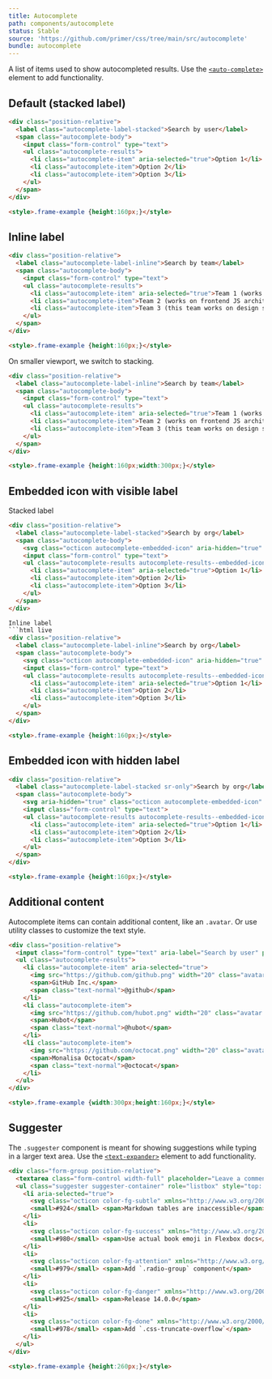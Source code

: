 ```yaml
---
title: Autocomplete
path: components/autocomplete
status: Stable
source: 'https://github.com/primer/css/tree/main/src/autocomplete'
bundle: autocomplete
---
```


A list of items used to show autocompleted results. Use the [`<auto-complete>`](https://github.com/github/auto-complete-element) element to add functionality.

## Default (stacked label)

```html live
<div class="position-relative">
  <label class="autocomplete-label-stacked">Search by user</label>
  <span class="autocomplete-body">
    <input class="form-control" type="text">
    <ul class="autocomplete-results">
      <li class="autocomplete-item" aria-selected="true">Option 1</li>
      <li class="autocomplete-item">Option 2</li>
      <li class="autocomplete-item">Option 3</li>
    </ul>
  </span>
</div>

<style>.frame-example {height:160px;}</style>
```

## Inline label

```html live
<div class="position-relative">
  <label class="autocomplete-label-inline">Search by team</label>
  <span class="autocomplete-body">
    <input class="form-control" type="text">
    <ul class="autocomplete-results">
      <li class="autocomplete-item" aria-selected="true">Team 1 (works on Ruby architecture)</li>
      <li class="autocomplete-item">Team 2 (works on frontend JS architecture) </li>
      <li class="autocomplete-item">Team 3 (this team works on design systems)</li>
    </ul>
  </span>
</div>

<style>.frame-example {height:160px;}</style>
```

On smaller viewport, we switch to stacking.

```html live
<div class="position-relative">
  <label class="autocomplete-label-inline">Search by team</label>
  <span class="autocomplete-body">
    <input class="form-control" type="text">
    <ul class="autocomplete-results">
      <li class="autocomplete-item" aria-selected="true">Team 1 (works on Ruby architecture)</li>
      <li class="autocomplete-item">Team 2 (works on frontend JS architecture) </li>
      <li class="autocomplete-item">Team 3 (this team works on design systems)</li>
    </ul>
  </span>
</div>

<style>.frame-example {height:160px;width:300px;}</style>
```

## Embedded icon with visible label

Stacked label

```html live
<div class="position-relative">
  <label class="autocomplete-label-stacked">Search by org</label>
  <span class="autocomplete-body">
    <svg class="octicon autocomplete-embedded-icon" aria-hidden="true" xmlns="http://www.w3.org/2000/svg" viewBox="0 0 16 16" width="16" height="16"><path fill-rule="evenodd" d="M11.5 7a4.499 4.499 0 11-8.998 0A4.499 4.499 0 0111.5 7zm-.82 4.74a6 6 0 111.06-1.06l3.04 3.04a.75.75 0 11-1.06 1.06l-3.04-3.04z"></path></svg>
    <input class="form-control" type="text">
    <ul class="autocomplete-results autocomplete-results--embedded-icon">
      <li class="autocomplete-item" aria-selected="true">Option 1</li>
      <li class="autocomplete-item">Option 2</li>
      <li class="autocomplete-item">Option 3</li>
    </ul>
  </span>
</div>

Inline label
```html live
<div class="position-relative">
  <label class="autocomplete-label-inline">Search by org</label>
  <span class="autocomplete-body">
    <svg class="octicon autocomplete-embedded-icon" aria-hidden="true" xmlns="http://www.w3.org/2000/svg" viewBox="0 0 16 16" width="16" height="16"><path fill-rule="evenodd" d="M11.5 7a4.499 4.499 0 11-8.998 0A4.499 4.499 0 0111.5 7zm-.82 4.74a6 6 0 111.06-1.06l3.04 3.04a.75.75 0 11-1.06 1.06l-3.04-3.04z"></path></svg>
    <input class="form-control" type="text">
    <ul class="autocomplete-results autocomplete-results--embedded-icon">
      <li class="autocomplete-item" aria-selected="true">Option 1</li>
      <li class="autocomplete-item">Option 2</li>
      <li class="autocomplete-item">Option 3</li>
    </ul>
  </span>
</div>

<style>.frame-example {height:160px;}</style>
```

## Embedded icon with hidden label

```html live
<div class="position-relative">
  <label class="autocomplete-label-stacked sr-only">Search by org</label>
  <span class="autocomplete-body">
    <svg aria-hidden="true" class="octicon autocomplete-embedded-icon" xmlns="http://www.w3.org/2000/svg" viewBox="0 0 16 16" width="16" height="16"><path fill-rule="evenodd" d="M11.5 7a4.499 4.499 0 11-8.998 0A4.499 4.499 0 0111.5 7zm-.82 4.74a6 6 0 111.06-1.06l3.04 3.04a.75.75 0 11-1.06 1.06l-3.04-3.04z"></path></svg>
    <input class="form-control" type="text">
    <ul class="autocomplete-results autocomplete-results--embedded-icon">
      <li class="autocomplete-item" aria-selected="true">Option 1</li>
      <li class="autocomplete-item">Option 2</li>
      <li class="autocomplete-item">Option 3</li>
    </ul>
  </span>
</div>

<style>.frame-example {height:160px;}</style>
```

## Additional content
Autocomplete items can contain additional content, like an `.avatar`. Or use utility classes to customize the text style.

```html live
<div class="position-relative">
  <input class="form-control" type="text" aria-label="Search by user" placeholder="Search by user">
  <ul class="autocomplete-results">
    <li class="autocomplete-item" aria-selected="true">
      <img src="https://github.com/github.png" width="20" class="avatar mr-1" alt="">
      <span>GitHub Inc.</span>
      <span class="text-normal">@github</span>
    </li>
    <li class="autocomplete-item">
      <img src="https://github.com/hubot.png" width="20" class="avatar mr-1" alt="">
      <span>Hubot</span>
      <span class="text-normal">@hubot</span>
    </li>
    <li class="autocomplete-item">
      <img src="https://github.com/octocat.png" width="20" class="avatar mr-1" alt="">
      <span>Monalisa Octocat</span>
      <span class="text-normal">@octocat</span>
    </li>
  </ul>
</div>

<style>.frame-example {width:300px;height:160px;}</style>
```

## Suggester

The `.suggester` component is meant for showing suggestions while typing in a larger text area. Use the [`<text-expander>`](https://github.com/github/text-expander-element) element to add functionality.

```html live
<div class="form-group position-relative">
  <textarea class="form-control width-full" placeholder="Leave a comment" aria-label="Comment body">This is on top of #</textarea>
  <ul class="suggester suggester-container" role="listbox" style="top: 4px; left: 125px;">
    <li aria-selected="true">
      <svg class="octicon color-fg-subtle" xmlns="http://www.w3.org/2000/svg" viewBox="0 0 16 16" width="16" height="16"><path d="M8 9.5a1.5 1.5 0 100-3 1.5 1.5 0 000 3z"></path><path fill-rule="evenodd" d="M8 0a8 8 0 100 16A8 8 0 008 0zM1.5 8a6.5 6.5 0 1113 0 6.5 6.5 0 01-13 0z"></path></svg>
      <small>#924</small> <span>Markdown tables are inaccessible</span>
    </li>
    <li>
      <svg class="octicon color-fg-success" xmlns="http://www.w3.org/2000/svg" viewBox="0 0 16 16" width="16" height="16"><path d="M8 9.5a1.5 1.5 0 100-3 1.5 1.5 0 000 3z"></path><path fill-rule="evenodd" d="M8 0a8 8 0 100 16A8 8 0 008 0zM1.5 8a6.5 6.5 0 1113 0 6.5 6.5 0 01-13 0z"></path></svg>
      <small>#980</small> <span>Use actual book emoji in Flexbox docs</span>
    </li>
    <li>
      <svg class="octicon color-fg-attention" xmlns="http://www.w3.org/2000/svg" viewBox="0 0 16 16" width="16" height="16"><path d="M8 9.5a1.5 1.5 0 100-3 1.5 1.5 0 000 3z"></path><path fill-rule="evenodd" d="M8 0a8 8 0 100 16A8 8 0 008 0zM1.5 8a6.5 6.5 0 1113 0 6.5 6.5 0 01-13 0z"></path></svg>
      <small>#979</small> <span>Add `.radio-group` component</span>
    </li>
    <li>
      <svg class="octicon color-fg-danger" xmlns="http://www.w3.org/2000/svg" viewBox="0 0 16 16" width="16" height="16"><path d="M8 9.5a1.5 1.5 0 100-3 1.5 1.5 0 000 3z"></path><path fill-rule="evenodd" d="M8 0a8 8 0 100 16A8 8 0 008 0zM1.5 8a6.5 6.5 0 1113 0 6.5 6.5 0 01-13 0z"></path></svg>
      <small>#925</small> <span>Release 14.0.0</span>
    </li>
    <li>
      <svg class="octicon color-fg-done" xmlns="http://www.w3.org/2000/svg" viewBox="0 0 16 16" width="16" height="16"><path d="M8 9.5a1.5 1.5 0 100-3 1.5 1.5 0 000 3z"></path><path fill-rule="evenodd" d="M8 0a8 8 0 100 16A8 8 0 008 0zM1.5 8a6.5 6.5 0 1113 0 6.5 6.5 0 01-13 0z"></path></svg>
      <small>#978</small> <span>Add `.css-truncate-overflow`</span>
    </li>
  </ul>
</div>

<style>.frame-example {height:260px;}</style>
```
